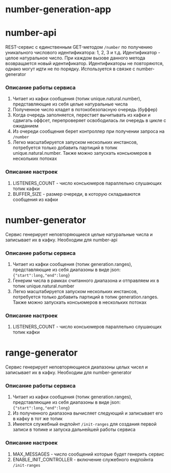 # number-generation-app

# number-api
REST-сервис с единственным GET-методом ```/number``` по получению уникального числового идентификатора: 1, 2, 3 и т.д. Идентификатор - целое натуральное число. При каждом вызове данного метода возвращается новый идентификатор. Идентификаторы не повторяются, однако могут идти не по порядку. Используется в связке с number-generator

### Описание работы сервиса
1. Читает из кафки сообщения (топик unique.natural.number), представляющие из себя целые натуральные числа
1. Полученное число кладет в потокобезопасную очередь (буффер)
1. Когда очередь заполняется, перестает вычитывать из кафки и сдвигать оффсет, перепроверяет освободилась ли очередь в цикле с ожиданием
1. Из очереди сообщения берет контроллер при получении запроса на ```/number```
1. Легко масштабируется запуском нескольких инстансов, потребуется только добавить партиций в топик unique.natural.number. Также можно запускать консьюмеров в нескольких потоках

### Описание настроек
1. LISTENERS_COUNT - число консьюмеров параллельно слушающих топик кафки
1. BUFFER_SIZE - размер очереди, в которую складываются сообщения из кафки


# number-generator
Сервис генерирует неповторяющиеся целые натуральные числа и записывает их в кафку. Необходим для number-api

### Описание работы сервиса
1. Читает из кафки сообщения (топик generation.ranges), представляющие из себя диапазоны в виде json: ```{"start":long,"end":long}```
1. Генерим числа в рамках считанного диапазона и отправляем их в топик unique.natural.number
1. Легко масштабируется запуском нескольких инстансов, потребуется только добавить партиций в топик generation.ranges. Также можно запускать консьюмеров в нескольких потоках

### Описание настроек
1. LISTENERS_COUNT - число консьюмеров параллельно слушающих топик кафки


# range-generator
Сервис генерирует неповторяющиеся диапазоны целых чисел и записывает их в кафку. Необходим для number-generator

### Описание работы сервиса
1. Читает из кафки сообщения (топик generation.ranges), представляющие из себя диапазоны в виде json: ```{"start":long,"end":long}```
1. Из полученного диапазона вычисляет следующий и записывает его в кафку в тот же топик
1. Имеется служебный ендпойнт ```/init-ranges``` для создания первой записи в топике и запуска дальнейшей работы сервиса

### Описание настроек
1. MAX_MESSAGES - число сообщений которые будет генерить сервис
1. ENABLE_INIT_CONTROLLER - включение служебного ендпойнта ```/init-ranges```
